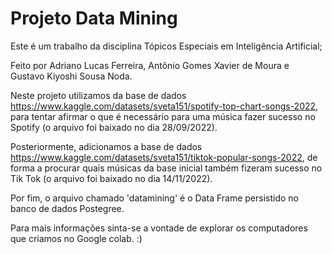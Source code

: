 # Projeto Data Mining
Este é um trabalho da disciplina Tópicos Especiais em Inteligência Artificial;

Feito por Adriano Lucas Ferreira, Antônio Gomes Xavier de Moura e Gustavo Kiyoshi Sousa Noda.

Neste projeto utilizamos da base de dados https://www.kaggle.com/datasets/sveta151/spotify-top-chart-songs-2022, para tentar afirmar o que é necessário para uma música fazer sucesso no Spotify (o arquivo foi baixado no dia 28/09/2022).

Posteriormente, adicionamos a base de dados https://www.kaggle.com/datasets/sveta151/tiktok-popular-songs-2022, de forma a procurar quais músicas da base inicial também fizeram sucesso no Tik Tok (o arquivo foi baixado no dia 14/11/2022).

Por fim, o arquivo chamado 'datamining' é o Data Frame persistido no banco de dados Postegree.

Para mais informações sinta-se a vontade de explorar os computadores que criamos no Google colab. :)
